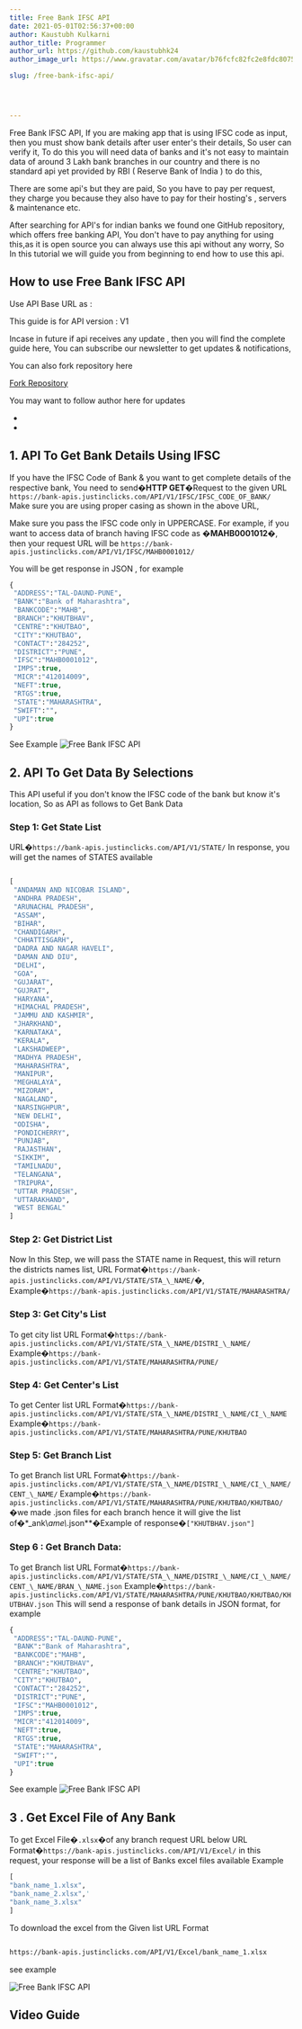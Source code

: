 ```yaml
---
title: Free Bank IFSC API
date: 2021-05-01T02:56:37+00:00
author: Kaustubh Kulkarni
author_title: Programmer
author_url: https://github.com/kaustubhk24
author_image_url: https://www.gravatar.com/avatar/b76fcfc82fc2e8fdc8075636f1735f61?s=200

slug: /free-bank-ifsc-api/




---
```

Free Bank IFSC API, If you are making app that is using IFSC code as input, then you must show bank details after user enter's their details, So user can verify it, To do this you will need data of banks and it's not easy to maintain data of around 3 Lakh bank branches in our country and there is no standard api yet provided by RBI ( Reserve Bank of India ) to do this,

There are some api's but they are paid, So you have to pay per request, they charge you because they also have to pay for their hosting's , servers & maintenance etc.

After searching for API's for indian banks we found one GitHub repository, which offers free banking API, You don't have to pay anything for using this,as it is open source you can always use this api without any worry, So In this tutorial we will guide you from beginning to end how to use this api.

## How to use Free Bank IFSC API

Use API Base URL as : 

This guide is for API version : V1 

Incase in future if api receives any update , then you will find the complete guide here, You can subscribe our newsletter to get updates & notifications,

You can also fork repository here



[Fork Repository](https://github.com/kaustubhk24/Indian-Banks-Data/)



You may want to follow author here for updates

* 
* 



## 1. API To Get Bank Details Using IFSC

If you have the IFSC Code of Bank & you want to get complete details of the respective bank, You need to send�**HTTP GET**�Request to the given URL 
`https://bank-apis.justinclicks.com/API/V1/IFSC/IFSC_CODE_OF_BANK/` 
Make sure you are using proper casing as shown in the above URL,

Make sure you pass the IFSC code only in UPPERCASE. 
For example, if you want to access data of branch having IFSC code as �**MAHB0001012**�, then your request URL will be 
`https://bank-apis.justinclicks.com/API/V1/IFSC/MAHB0001012/`

You will be get response in JSON , for example

```vb title="file.vb"
{
 "ADDRESS":"TAL-DAUND-PUNE",
 "BANK":"Bank of Maharashtra",
 "BANKCODE":"MAHB",
 "BRANCH":"KHUTBHAV",
 "CENTRE":"KHUTBAO",
 "CITY":"KHUTBAO",
 "CONTACT":"284252",
 "DISTRICT":"PUNE",
 "IFSC":"MAHB0001012",
 "IMPS":true,
 "MICR":"412014009",
 "NEFT":true,
 "RTGS":true,
 "STATE":"MAHARASHTRA",
 "SWIFT":"",
 "UPI":true
}
```

See Example
![Free Bank IFSC API](http://blog.kaustubh.codes/imgs/wp-content/uploads/2021/05/image-1024x408.png) 

## 2. API To Get Data By Selections

This API useful if you don't know the IFSC code of the bank but know it's location, So as API as follows to Get Bank Data

### [](https://github.com/kaustubhk24/Indian-Banks-Data/wiki/V1-Documentation#step-1-get-state-list)Step 1: Get State List 


URL�`https://bank-apis.justinclicks.com/API/V1/STATE/` 
In response, you will get the names of STATES available

```vb title="file.vb"

[
 "ANDAMAN AND NICOBAR ISLAND",
 "ANDHRA PRADESH",
 "ARUNACHAL PRADESH",
 "ASSAM",
 "BIHAR",
 "CHANDIGARH",
 "CHHATTISGARH",
 "DADRA AND NAGAR HAVELI",
 "DAMAN AND DIU",
 "DELHI",
 "GOA",
 "GUJARAT",
 "GUJRAT",
 "HARYANA",
 "HIMACHAL PRADESH",
 "JAMMU AND KASHMIR",
 "JHARKHAND",
 "KARNATAKA",
 "KERALA",
 "LAKSHADWEEP",
 "MADHYA PRADESH",
 "MAHARASHTRA",
 "MANIPUR",
 "MEGHALAYA",
 "MIZORAM",
 "NAGALAND",
 "NARSINGHPUR",
 "NEW DELHI",
 "ODISHA",
 "PONDICHERRY",
 "PUNJAB",
 "RAJASTHAN",
 "SIKKIM",
 "TAMILNADU",
 "TELANGANA",
 "TRIPURA",
 "UTTAR PRADESH",
 "UTTARAKHAND",
 "WEST BENGAL"
]
```

### Step 2: Get District List

Now In this Step, we will pass the STATE name in Request, this will return the districts names list, 
URL Format�`https://bank-apis.justinclicks.com/API/V1/STATE/STA_\_NAME/`�, 
Example�`https://bank-apis.justinclicks.com/API/V1/STATE/MAHARASHTRA/`

### [](https://github.com/kaustubhk24/Indian-Banks-Data/wiki/V1-Documentation#step-3-get-citys-list)Step 3: Get City's List

To get city list 
URL Format�`https://bank-apis.justinclicks.com/API/V1/STATE/STA_\_NAME/DISTRI_\_NAME/` 
Example�`https://bank-apis.justinclicks.com/API/V1/STATE/MAHARASHTRA/PUNE/`

### [](https://github.com/kaustubhk24/Indian-Banks-Data/wiki/V1-Documentation#step-4-get-centers-list)Step 4: Get Center's List

To get Center list 
URL Format�`https://bank-apis.justinclicks.com/API/V1/STATE/STA_\_NAME/DISTRI_\_NAME/CI_\_NAME` 
Example�`https://bank-apis.justinclicks.com/API/V1/STATE/MAHARASHTRA/PUNE/KHUTBAO`

### [](https://github.com/kaustubhk24/Indian-Banks-Data/wiki/V1-Documentation#step-5-get-branch-list)Step 5: Get Branch List

To get Branch list 
URL Format�`https://bank-apis.justinclicks.com/API/V1/STATE/STA_\_NAME/DISTRI_\_NAME/CI_\_NAME/CENT_\_NAME/` 
Example�`https://bank-apis.justinclicks.com/API/V1/STATE/MAHARASHTRA/PUNE/KHUTBAO/KHUTBAO/`�we made .json files for each branch hence it will give the list of�*_ank\\_ame\\_.json**�Example of response�`["KHUTBHAV.json"]`

### [](https://github.com/kaustubhk24/Indian-Banks-Data/wiki/V1-Documentation#step-6--get-branch-data)Step 6 : Get Branch Data:

To get Branch list 
URL Format�`https://bank-apis.justinclicks.com/API/V1/STATE/STA_\_NAME/DISTRI_\_NAME/CI_\_NAME/CENT_\_NAME/BRAN_\_NAME.json` 
Example�`https://bank-apis.justinclicks.com/API/V1/STATE/MAHARASHTRA/PUNE/KHUTBAO/KHUTBAO/KHUTBHAV.json` 
This will send a response of bank details in JSON format, for example

```vb title="file.vb"
{
 "ADDRESS":"TAL-DAUND-PUNE",
 "BANK":"Bank of Maharashtra",
 "BANKCODE":"MAHB",
 "BRANCH":"KHUTBHAV",
 "CENTRE":"KHUTBAO",
 "CITY":"KHUTBAO",
 "CONTACT":"284252",
 "DISTRICT":"PUNE",
 "IFSC":"MAHB0001012",
 "IMPS":true,
 "MICR":"412014009",
 "NEFT":true,
 "RTGS":true,
 "STATE":"MAHARASHTRA",
 "SWIFT":"",
 "UPI":true
}
```

See example
![Free Bank IFSC API](http://blog.kaustubh.codes/imgs/wp-content/uploads/2021/05/image-1-1024x372.png) 

## 3 . Get Excel File of Any Bank

To get Excel File�`.xlsx`�of any branch request URL below URL Format�`https://bank-apis.justinclicks.com/API/V1/Excel/` 
in this request, your response will be a list of Banks excel files available 
Example

```vb title="file.vb"
[
"bank_name_1.xlsx",
"bank_name_2.xlsx",'
"bank_name_3.xlsx"
]

```

To download the excel from the Given list URL Format

```vb title="file.vb"

https://bank-apis.justinclicks.com/API/V1/Excel/bank_name_1.xlsx
```

see example


![Free Bank IFSC API](http://blog.kaustubh.codes/imgs/wp-content/uploads/2021/05/image-2-1024x369.png) 

## Video Guide

